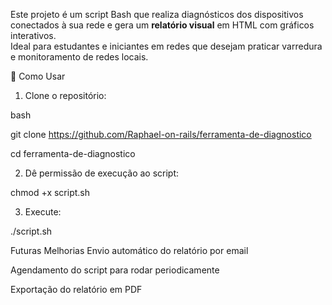 Este projeto é um script Bash que realiza diagnósticos dos dispositivos conectados à sua rede e gera um **relatório visual** em HTML com gráficos interativos.  
Ideal para estudantes e iniciantes em redes que desejam praticar varredura e monitoramento de redes locais.

📂 Como Usar

1. Clone o repositório:

bash

git clone https://github.com/Raphael-on-rails/ferramenta-de-diagnostico

cd ferramenta-de-diagnostico

2. Dê permissão de execução ao script:

chmod +x script.sh

3. Execute:

./script.sh


Futuras Melhorias
Envio automático do relatório por email

Agendamento do script para rodar periodicamente

Exportação do relatório em PDF
